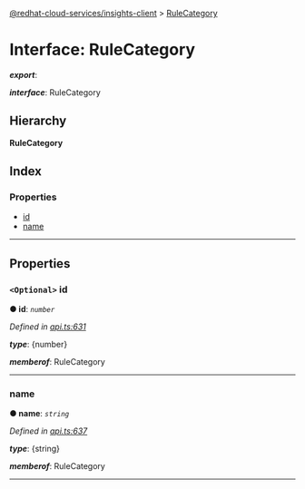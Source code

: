 [@redhat-cloud-services/insights-client](../README.md) > [RuleCategory](../interfaces/rulecategory.md)

# Interface: RuleCategory

*__export__*: 

*__interface__*: RuleCategory

## Hierarchy

**RuleCategory**

## Index

### Properties

* [id](rulecategory.md#id)
* [name](rulecategory.md#name)

---

## Properties

<a id="id"></a>

### `<Optional>` id

**● id**: *`number`*

*Defined in [api.ts:631](https://github.com/RedHatInsights/javascript-clients/blob/master/packages/insights/api.ts#L631)*

*__type__*: {number}

*__memberof__*: RuleCategory

___
<a id="name"></a>

###  name

**● name**: *`string`*

*Defined in [api.ts:637](https://github.com/RedHatInsights/javascript-clients/blob/master/packages/insights/api.ts#L637)*

*__type__*: {string}

*__memberof__*: RuleCategory

___

